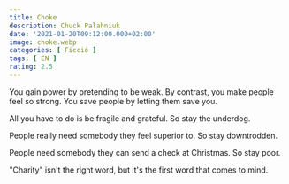 ```yaml
---
title: Choke
description: Chuck Palahniuk
date: '2021-01-20T09:12:00.000+02:00'
image: choke.webp
categories: [ Ficció ]
tags: [ EN ]
rating: 2.5
---
```


You gain power by pretending to be weak. By contrast, you make people feel so strong. You save people by letting them save you.

All you have to do is be fragile and grateful. So stay the underdog.

People really need somebody they feel superior to. So stay downtrodden.

People need somebody they can send a check at Christmas. So stay poor.

"Charity" isn't the right word, but it's the first word that comes to mind.
